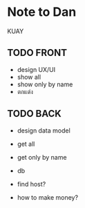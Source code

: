 # Note to Dan
KUAY

## TODO FRONT
- design UX/UI
- show all
- show only by name
- ตกแต่ง

## TODO BACK
- design data model
- get all
- get only by name
- db

- find host?
- how to make money?